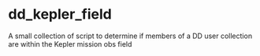 # dd_kepler_field
A small collection of script to determine if members of a DD user collection are within the Kepler mission obs field
